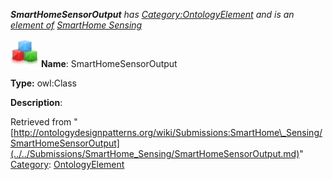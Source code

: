___SmartHomeSensorOutput__ has [Category:OntologyElement](../../Category/OntologyElement.md "Category:OntologyElement") and is an [element of](../../Property/ElementOf.md "Property:ElementOf") [SmartHome Sensing](../../Submissions/SmartHome_Sensing.md "Submissions:SmartHome Sensing")_


  




[![Class](../../images/thumb/2/27/Class.gif/45px-Class.gif)](../../Image/Class.gif.md "Class")
__Name__: SmartHomeSensorOutput 


__Type:__ owl:Class 


__Description__: 





Retrieved from "[http://ontologydesignpatterns.org/wiki/Submissions:SmartHome\_Sensing/SmartHomeSensorOutput](../../Submissions/SmartHome_Sensing/SmartHomeSensorOutput.md)"
 [Category](http://ontologydesignpatterns.org/wiki/Special:Categories "Special:Categories"): [OntologyElement](../../Category/OntologyElement.md "Category:OntologyElement")